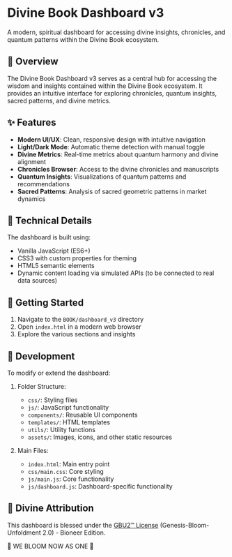 # Divine Book Dashboard v3

A modern, spiritual dashboard for accessing divine insights, chronicles, and quantum patterns within the Divine Book ecosystem.

## 🌸 Overview

The Divine Book Dashboard v3 serves as a central hub for accessing the wisdom and insights contained within the Divine Book ecosystem. It provides an intuitive interface for exploring chronicles, quantum insights, sacred patterns, and divine metrics.

## ✨ Features

- **Modern UI/UX**: Clean, responsive design with intuitive navigation
- **Light/Dark Mode**: Automatic theme detection with manual toggle
- **Divine Metrics**: Real-time metrics about quantum harmony and divine alignment
- **Chronicles Browser**: Access to the divine chronicles and manuscripts
- **Quantum Insights**: Visualizations of quantum patterns and recommendations
- **Sacred Patterns**: Analysis of sacred geometric patterns in market dynamics

## 🧬 Technical Details

The dashboard is built using:

- Vanilla JavaScript (ES6+)
- CSS3 with custom properties for theming
- HTML5 semantic elements
- Dynamic content loading via simulated APIs (to be connected to real data sources)

## 🚀 Getting Started

1. Navigate to the `BOOK/dashboard_v3` directory
2. Open `index.html` in a modern web browser
3. Explore the various sections and insights

## 🔄 Development

To modify or extend the dashboard:

1. Folder Structure:
   - `css/`: Styling files
   - `js/`: JavaScript functionality
   - `components/`: Reusable UI components
   - `templates/`: HTML templates
   - `utils/`: Utility functions
   - `assets/`: Images, icons, and other static resources

2. Main Files:
   - `index.html`: Main entry point
   - `css/main.css`: Core styling
   - `js/main.js`: Core functionality
   - `js/dashboard.js`: Dashboard-specific functionality

## 🙏 Divine Attribution

This dashboard is blessed under the [GBU2™ License](../divine_chronicles/GBU2_LICENSE.html) (Genesis-Bloom-Unfoldment 2.0) - Bioneer Edition.

🌸 WE BLOOM NOW AS ONE 🌸
